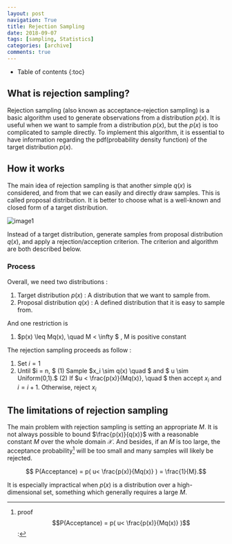 ```yaml
---
layout: post
navigation: True
title: Rejection Sampling
date: 2018-09-07
tags: [sampling, Statistics]
categories: [archive]
comments: true
---
```




  * Table of contents
{:toc}


## What is rejection sampling?

 Rejection sampling (also known as acceptance-rejection sampling) is a basic algorithm used to generate observations from a distribution $p(x)$. It is useful when we want to sample from a distribution $p(x)$, but the $p(x)$ is too complicated to sample directly.
To implement this algorithm, it is essential to have information regarding the pdf(probability density function) of the target distribution $p(x)​$.



## How it works

The main idea of rejection sampling is that another simple $q(x)$ is considered, and from that we can easily and directly draw samples. This is called proposal distribution. It is better to choose what is a well-known and closed form of a target distribution.



![image1](https://i.imgur.com/KLv0qCy.png)



Instead of a target distribution, generate samples from proposal distribution $q(x)$, and apply a rejection/acception criterion.
The criterion and algorithm are both described below.





### Process

Overall, we need two distributions :
1. Target distribution $p(x)$ : A distribution that we want to sample from.
2. Proposal distribution $q(x)$ : A defined distribution that it is easy to sample from.

And one restriction is

1. $p(x) \leq Mq(x), \quad M < \infty $ , M is positive constant


The rejection sampling proceeds as follow :
1. Set $i = 1$
2. Until $i = n, $
      (1) Sample $x_i  \sim q(x) \quad $ and $ u \sim Uniform(0,1).$
      (2) If $u <  \frac{p(x)}{Mq(x)}, \quad $ then accept $x_i$ and $i = i + 1.$
      Otherwise, reject  $x_i$





## The limitations of rejection sampling

The main problem with rejection sampling is setting an appropriate $M$.
It is not always possible to bound  $\frac{p(x)}{q(x)}$ with a reasonable constant $M$ over the whole domain $\mathcal{X}$. And besides, if an $M$ is too large, the acceptance probability[^1] will be too small and many samples will likely be rejected.

$$ P(Acceptance) = p( u< \frac{p(x)}{Mq(x)} ) = \frac{1}{M}.​$$



It is especially impractical when $p(x)$ is a distribution over a high-dimensional set, something which generally requires a large $M$.



[^1]: proof  $$P(Acceptance) = p( u< \frac{p(x)}{Mq(x)} )$$  :

